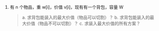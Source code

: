 1. 有 n 个物品，重 w[i]，价值 v[i]，现有有一个背包，容量 W
   > a. 求背包能装入的最大价值（物品可以切割）？
   > b. 求背包能装入的最大价值（物品不可以切割）？
   > c. 求装入最大价值的所有方案？
